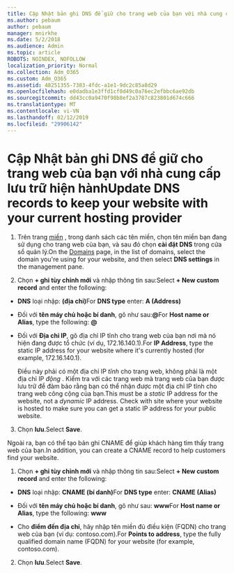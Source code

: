 ```yaml
---
title: Cập Nhật bản ghi DNS để giữ cho trang web của bạn với nhà cung cấp lưu trữ hiện hành
ms.author: pebaum
author: pebaum
manager: mnirkhe
ms.date: 5/2/2018
ms.audience: Admin
ms.topic: article
ROBOTS: NOINDEX, NOFOLLOW
localization_priority: Normal
ms.collection: Adm_O365
ms.custom: Adm_O365
ms.assetid: 48251355-7383-4fdc-a1e1-9dc2c85a8d29
ms.openlocfilehash: e0dadba1e3ffd1cf0d49c0a76ec2efbbc6ae92db
ms.sourcegitcommit: dd43cc0a9470f98b8ef2a3787c823801d674c666
ms.translationtype: MT
ms.contentlocale: vi-VN
ms.lasthandoff: 02/12/2019
ms.locfileid: "29906142"
---
```

# <a name="update-dns-records-to-keep-your-website-with-your-current-hosting-provider"></a><span data-ttu-id="bd078-102">Cập Nhật bản ghi DNS để giữ cho trang web của bạn với nhà cung cấp lưu trữ hiện hành</span><span class="sxs-lookup"><span data-stu-id="bd078-102">Update DNS records to keep your website with your current hosting provider</span></span>

1. <span data-ttu-id="bd078-103">Trên trang [miền](https://portal.office.com/adminportal/home#/Domains) , trong danh sách các tên miền, chọn tên miền bạn đang sử dụng cho trang web của bạn, và sau đó chọn **cài đặt DNS** trong cửa sổ quản lý.</span><span class="sxs-lookup"><span data-stu-id="bd078-103">On the [Domains](https://portal.office.com/adminportal/home#/Domains) page, in the list of domains, select the domain you're using for your website, and then select **DNS settings** in the management pane.</span></span> 
    
2. <span data-ttu-id="bd078-104">Chọn **+ ghi tùy chỉnh mới** và nhập thông tin sau:</span><span class="sxs-lookup"><span data-stu-id="bd078-104">Select **+ New custom record** and enter the following:</span></span> 
    
  - <span data-ttu-id="bd078-105">**DNS** loại nhập: **(địa chỉ)**</span><span class="sxs-lookup"><span data-stu-id="bd078-105">For **DNS type** enter: **A (Address)**</span></span>
    
  - <span data-ttu-id="bd078-106">Đối với **tên máy chủ hoặc bí danh**, gõ như sau:**@**</span><span class="sxs-lookup"><span data-stu-id="bd078-106">For **Host name or Alias**, type the following: **@**</span></span>
    
  - <span data-ttu-id="bd078-107">Đối với **Địa chỉ IP**, gõ địa chỉ IP tĩnh cho trang web của bạn nơi mà nó hiện đang được tổ chức (ví dụ, 172.16.140.1).</span><span class="sxs-lookup"><span data-stu-id="bd078-107">For **IP Address**, type the static IP address for your website where it's currently hosted (for example, 172.16.140.1).</span></span> 
    
    <span data-ttu-id="bd078-p101">Điều này phải có một địa chỉ IP *tĩnh* cho trang web, không phải là một địa chỉ IP *động* . Kiểm tra với các trang web mà trang web của bạn được lưu trữ để đảm bảo rằng bạn có thể nhận được một địa chỉ IP tĩnh cho trang web công cộng của bạn.</span><span class="sxs-lookup"><span data-stu-id="bd078-p101">This must be a  *static*  IP address for the website, not a  *dynamic*  IP address. Check with site where your website is hosted to make sure you can get a static IP address for your public website.</span></span> 
    
3. <span data-ttu-id="bd078-110">Chọn **lưu**.</span><span class="sxs-lookup"><span data-stu-id="bd078-110">Select **Save**.</span></span> 
    
<span data-ttu-id="bd078-111">Ngoài ra, bạn có thể tạo bản ghi CNAME để giúp khách hàng tìm thấy trang web của bạn.</span><span class="sxs-lookup"><span data-stu-id="bd078-111">In addition, you can create a CNAME record to help customers find your website.</span></span>
  
1. <span data-ttu-id="bd078-112">Chọn **+ ghi tùy chỉnh mới** và nhập thông tin sau:</span><span class="sxs-lookup"><span data-stu-id="bd078-112">Select **+ New custom record** and enter the following:</span></span> 
    
  - <span data-ttu-id="bd078-113">**DNS** loại nhập: **CNAME (bí danh)**</span><span class="sxs-lookup"><span data-stu-id="bd078-113">For **DNS type** enter: **CNAME (Alias)**</span></span>
    
  - <span data-ttu-id="bd078-114">Đối với **tên máy chủ hoặc bí danh**, gõ như sau: **www**</span><span class="sxs-lookup"><span data-stu-id="bd078-114">For **Host name or Alias**, type the following: **www**</span></span>
    
  - <span data-ttu-id="bd078-115">Cho **điểm đến địa chỉ**, hãy nhập tên miền đủ điều kiện (FQDN) cho trang web của bạn (ví dụ: contoso.com).</span><span class="sxs-lookup"><span data-stu-id="bd078-115">For **Points to address**, type the fully qualified domain name (FQDN) for your website (for example, contoso.com).</span></span> 
    
2. <span data-ttu-id="bd078-116">Chọn **lưu**.</span><span class="sxs-lookup"><span data-stu-id="bd078-116">Select **Save**.</span></span> 
    


